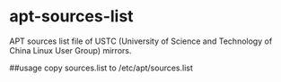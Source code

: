 # apt-sources-list
APT sources list file of USTC (University of Science and Technology of China Linux User Group) mirrors.

##usage
copy sources.list to /etc/apt/sources.list

